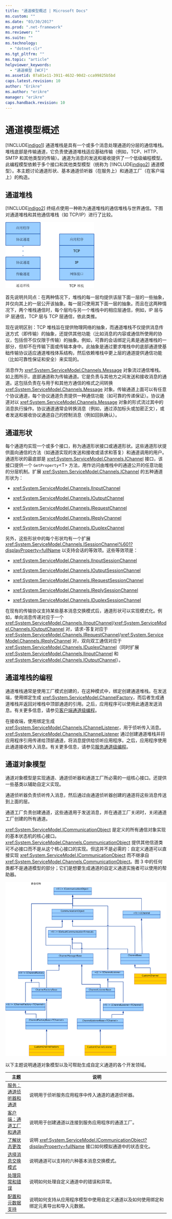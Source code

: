 ```yaml
---
title: "通道模型概述 | Microsoft Docs"
ms.custom: ""
ms.date: "03/30/2017"
ms.prod: ".net-framework"
ms.reviewer: ""
ms.suite: ""
ms.technology: 
  - "dotnet-clr"
ms.tgt_pltfrm: ""
ms.topic: "article"
helpviewer_keywords: 
  - "通道模型 [WCF]"
ms.assetid: 07a81e11-3911-4632-90d2-cca99825b5bd
caps.latest.revision: 10
author: "Erikre"
ms.author: "erikre"
manager: "erikre"
caps.handback.revision: 10
---
```

# 通道模型概述
[!INCLUDE[indigo1](../../../../includes/indigo1-md.md)] 通道堆栈是具有一个或多个消息处理通道的分层的通信堆栈。堆栈底部是传输通道，它负责使通道堆栈适应基础传输（例如，TCP、HTTP、SMTP 和其他类型的传输）。通道为消息的发送和接收提供了一个低级编程模型。此编程模型依赖于多个接口和其他类型模型（统称为 [!INCLUDE[indigo2](../../../../includes/indigo2-md.md)] 通道模型）。本主题讨论通道形状、基本通道侦听器（在服务上）和通道工厂（在客户端上）的构造。  
  
## 通道堆栈  
 [!INCLUDE[indigo2](../../../../includes/indigo2-md.md)] 终结点使用一种称为通道堆栈的通信堆栈与世界通信。下图对通道堆栈和其他通信堆栈（如 TCP\/IP）进行了比较。  
  
 ![通道模型](../../../../docs/framework/wcf/extending/media/wcfc-channelstackhighlevelc.gif "wcfc\_ChannelStackHighLevelc")  
  
 首先说明共同点：在两种情况下，堆栈的每一层均提供该层下面一层的一些抽象，并仅向其上的一层公开该抽象。每一层只使用其下面一层的抽象。而且在这两种情况下，两个堆栈通信时，每个层均与另一个堆栈中的相应层通信，例如，IP 层与 IP 层通信，TCP 层与 TCP 层通信，依此类推。  
  
 现在说明区别：TCP 堆栈旨在提供物理网络的抽象，而通道堆栈不仅提供消息传送方式（即传输）的抽象，还提供其他功能（比如消息的内容或通信所使用的协议，包括但不仅仅限于传输）的抽象。例如，可靠的会话绑定元素是通道堆栈的一部分，但却不在传输下面或传输本身中。此抽象是通过要求堆栈中的底部通道使基础传输协议适应通道堆栈体系结构，然后依赖堆栈中更上层的通道提供通信功能（比如可靠性保证和安全）来实现的。  
  
 消息作为 <xref:System.ServiceModel.Channels.Message> 对象流过通信堆栈。如上图所示，底部通道称为传输通道。它是负责与其他方之间发送和接收消息的通道。这包括负责在与用于和其他方通信的格式之间转换 <xref:System.ServiceModel.Channels.Message> 对象。传输通道上面可以有任意个协议通道，每个协议通道负责提供一种通信功能（如可靠的传递保证）。协议通道对以 <xref:System.ServiceModel.Channels.Message> 对象的形式流过其中的消息执行操作。协议通道通常会转换消息（例如，通过添加标头或加密正文），或者发送和接收协议通道自己的控制消息（例如回执确认）。  
  
## 通道形状  
 每个通道均实现一个或多个接口，称为通道形状接口或通道形状。这些通道形状提供面向通信的方法（如通道实现的发送和接收或请求和答复）和通道调用的用户。通道形状的最底部是 <xref:System.ServiceModel.Channels.IChannel> 接口，该接口提供一个 `GetProperty`\<T\> 方法，用作访问由堆栈中的通道公开的任意功能的分层机制。扩展 <xref:System.ServiceModel.Channels.IChannel> 的五种通道形状为：  
  
-   <xref:System.ServiceModel.Channels.IInputChannel>  
  
-   <xref:System.ServiceModel.Channels.IOutputChannel>  
  
-   <xref:System.ServiceModel.Channels.IRequestChannel>  
  
-   <xref:System.ServiceModel.Channels.IReplyChannel>  
  
-   <xref:System.ServiceModel.Channels.IDuplexChannel>  
  
 另外，这些形状中的每个形状均有一个扩展 <xref:System.ServiceModel.Channels.ISessionChannel%601?displayProperty=fullName> 以支持会话的等效项。这些等效项是：  
  
-   <xref:System.ServiceModel.Channels.IInputSessionChannel>  
  
-   <xref:System.ServiceModel.Channels.IOutputSessionChannel>  
  
-   <xref:System.ServiceModel.Channels.IRequestSessionChannel>  
  
-   <xref:System.ServiceModel.Channels.IReplySessionChannel>  
  
-   <xref:System.ServiceModel.Channels.IDuplexSessionChannel>  
  
 在现有的传输协议支持某些基本消息交换模式后，通道形状可以实现模式化。例如，单向消息传递对应于一个 <xref:System.ServiceModel.Channels.IInputChannel>\/<xref:System.ServiceModel.Channels.IOutputChannel> 对，请求\-答复对应于 <xref:System.ServiceModel.Channels.IRequestChannel>\/<xref:System.ServiceModel.Channels.IReplyChannel> 对，双向双工通信对应于 <xref:System.ServiceModel.Channels.IDuplexChannel>（同时扩展 <xref:System.ServiceModel.Channels.IInputChannel> 和 <xref:System.ServiceModel.Channels.IOutputChannel>）。  
  
## 通道堆栈的编程  
 通道堆栈通常是使用工厂模式创建的，在这种模式中，绑定创建通道堆栈。在发送端，使用绑定生成 <xref:System.ServiceModel.ChannelFactory>，而后者生成通道堆栈并返回对堆栈中顶部通道的引用。之后，应用程序可以使用此通道发送消息。有关更多信息，请参见[客户端通道级编程](../../../../docs/framework/wcf/extending/client-channel-level-programming.md)。  
  
 在接收端，使用绑定生成 <xref:System.ServiceModel.Channels.IChannelListener>，用于侦听传入消息。<xref:System.ServiceModel.Channels.IChannelListener> 通过创建通道堆栈并将应用程序引用传递给顶部通道，将消息提供给侦听应用程序。之后，应用程序使用此通道接收传入消息。有关更多信息，请参见[服务通道级编程](../../../../docs/framework/wcf/extending/service-channel-level-programming.md)。  
  
## 通道对象模型  
 通道对象模型是实现通道、通道侦听器和通道工厂所必需的一组核心接口。还提供一些基类以辅助自定义实现。  
  
 通道侦听器负责侦听传入消息，然后通过由通道侦听器创建的通道将这些消息传送到上面的层。  
  
 通道工厂负责创建通道，这些通道用于发送消息，并在通道工厂关闭时，关闭通道工厂创建的所有通道。  
  
 <xref:System.ServiceModel.ICommunicationObject> 是定义的所有通信对象实现的基本状态机的核心接口。<xref:System.ServiceModel.Channels.CommunicationObject> 提供其他信道类可不必接口而不是从这个核心接口的实现。但这并不是必需的：自定义通道可以直接实现 <xref:System.ServiceModel.ICommunicationObject> 而不继承自 <xref:System.ServiceModel.Channels.CommunicationObject>。图 3 中的任何类都不是通道模型的部分；它们是想要生成通道的自定义通道实施者可以使用的帮助器。  
  
 ![通道模型](../../../../docs/framework/wcf/extending/media/wcfc-wcfcchannelsigure3omumtreec.gif "wcfc\_WCFCChannelsigure3OMUMTreec")  
  
 以下主题说明通道对象模型以及可帮助生成自定义通道的各个开发领域。  
  
|主题|说明|  
|--------|--------|  
|[服务：通道侦听器和通道](../../../../docs/framework/wcf/extending/service-channel-listeners-and-channels.md)|说明用于侦听服务应用程序中传入通道的通道侦听器。|  
|[客户端：通道工厂和通道](../../../../docs/framework/wcf/extending/client-channel-factories-and-channels.md)|说明用于创建通道以连接到服务应用程序的通道工厂。|  
|[了解状态更改](../../../../docs/framework/wcf/extending/understanding-state-changes.md)|说明 <xref:System.ServiceModel.ICommunicationObject?displayProperty=fullName> 接口如何模拟通道中的状态变化。|  
|[选择消息交换模式](../../../../docs/framework/wcf/extending/choosing-a-message-exchange-pattern.md)|说明通道可以支持的六种基本消息交换模式。|  
|[处理异常和错误](../../../../docs/framework/wcf/extending/handling-exceptions-and-faults.md)|说明如何处理自定义通道中的错误和异常。|  
|[配置和元数据支持](../../../../docs/framework/wcf/extending/configuration-and-metadata-support.md)|说明如何支持从应用程序模型中使用自定义通道以及如何使用绑定和绑定元素导出和导入元数据。|